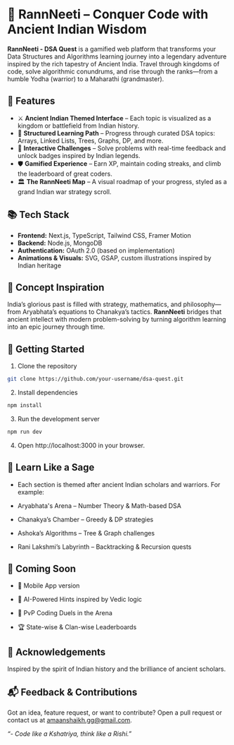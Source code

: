 # 🏹 RannNeeti – Conquer Code with Ancient Indian Wisdom

**RannNeeti - DSA Quest** is a gamified web platform that transforms your Data Structures and Algorithms learning journey into a legendary adventure inspired by the rich tapestry of Ancient India. Travel through kingdoms of code, solve algorithmic conundrums, and rise through the ranks—from a humble Yodha (warrior) to a Maharathi (grandmaster).

## 🌟 Features

- ⚔️ **Ancient Indian Themed Interface** – Each topic is visualized as a kingdom or battlefield from Indian history.
- 📜 **Structured Learning Path** – Progress through curated DSA topics: Arrays, Linked Lists, Trees, Graphs, DP, and more.
- 🎯 **Interactive Challenges** – Solve problems with real-time feedback and unlock badges inspired by Indian legends.
- 🛡️ **Gamified Experience** – Earn XP, maintain coding streaks, and climb the leaderboard of great coders.
- 🏛️ **The RannNeeti Map** – A visual roadmap of your progress, styled as a grand Indian war strategy scroll.

## 📚 Tech Stack

- **Frontend:** Next.js, TypeScript, Tailwind CSS, Framer Motion  
- **Backend:** Node.js, MongoDB  
- **Authentication:** OAuth 2.0 (based on implementation)  
- **Animations & Visuals:** SVG, GSAP, custom illustrations inspired by Indian heritage  

## 🔮 Concept Inspiration

India’s glorious past is filled with strategy, mathematics, and philosophy—from Aryabhata’s equations to Chanakya’s tactics. **RannNeeti** bridges that ancient intellect with modern problem-solving by turning algorithm learning into an epic journey through time.

## 🚀 Getting Started

1. Clone the repository

```bash
git clone https://github.com/your-username/dsa-quest.git
```
2. Install dependencies
  ```bash
  npm install
  ```

3. Run the development server
  ```bash
  npm run dev
  ```
4. Open http://localhost:3000 in your browser.

## 🧠 Learn Like a Sage
- Each section is themed after ancient Indian scholars and warriors. For example:

- Aryabhata's Arena – Number Theory & Math-based DSA

- Chanakya’s Chamber – Greedy & DP strategies

- Ashoka’s Algorithms – Tree & Graph challenges

- Rani Lakshmi’s Labyrinth – Backtracking & Recursion quests

## 👑 Coming Soon
- 📱 Mobile App version

- 🧠 AI-Powered Hints inspired by Vedic logic

- 🏹 PvP Coding Duels in the Arena

- 🏆 State-wise & Clan-wise Leaderboards

## 🙏 Acknowledgements
Inspired by the spirit of Indian history and the brilliance of ancient scholars.

## 📬 Feedback & Contributions
Got an idea, feature request, or want to contribute? Open a pull request or contact us at amaanshaikh.gg@gmail.com.

 *“- Code like a Kshatriya, think like a Rishi.”*